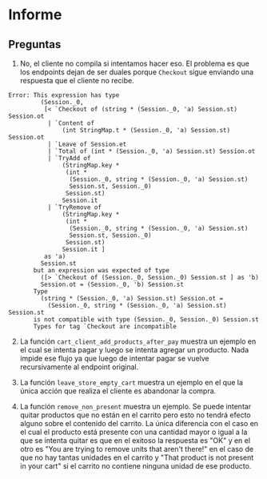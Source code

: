 Informe
=======

Preguntas
---------

1.  No, el cliente no compila si intentamos hacer eso. El problema es que los endpoints dejan de ser duales porque `Checkout` sigue enviando una respuesta que el cliente no recibe.

```
Error: This expression has type
         (Session._0,
          [< `Checkout of (string * (Session._0, 'a) Session.st) Session.ot
           | `Content of
               (int StringMap.t * (Session._0, 'a) Session.st) Session.ot
           | `Leave of Session.et
           | `Total of (int * (Session._0, 'a) Session.st) Session.ot
           | `TryAdd of
               (StringMap.key *
                (int *
                 (Session._0, string * (Session._0, 'a) Session.st)
                 Session.st, Session._0)
                Session.st)
               Session.it
           | `TryRemove of
               (StringMap.key *
                (int *
                 (Session._0, string * (Session._0, 'a) Session.st)
                 Session.st, Session._0)
                Session.st)
               Session.it ]
          as 'a)
         Session.st
       but an expression was expected of type
         ([> `Checkout of (Session._0, Session._0) Session.st ] as 'b)
         Session.ot = (Session._0, 'b) Session.st
       Type
         (string * (Session._0, 'a) Session.st) Session.ot =
           (Session._0, string * (Session._0, 'a) Session.st) Session.st
       is not compatible with type (Session._0, Session._0) Session.st
       Types for tag `Checkout are incompatible
```

2. La función `cart_client_add_products_after_pay` muestra un ejemplo en el cual se intenta pagar y luego se intenta agregar un producto. Nada impide
ese flujo ya que luego de intentar pagar se vuelve recursivamente al endpoint original.

3. La función `leave_store_empty_cart` muestra un ejemplo en el que la única acción que realiza el cliente es abandonar la compra.

4. La función `remove_non_present` muestra un ejemplo. Se puede intentar quitar productos que no están en el carrito pero esto
no tendrá efecto alguno sobre el contenido del carrito. La única diferencia con el caso en el cual el producto está presente con
una cantidad mayor o igual a la que se intenta quitar es que en el exitoso la respuesta es "OK" y en el otro es 
"You are trying to remove units that aren't there!" en el caso de que no hay tantas unidades en el carrito y "That product is not present in your cart"
si el carrito no contiene ninguna unidad de ese  producto.